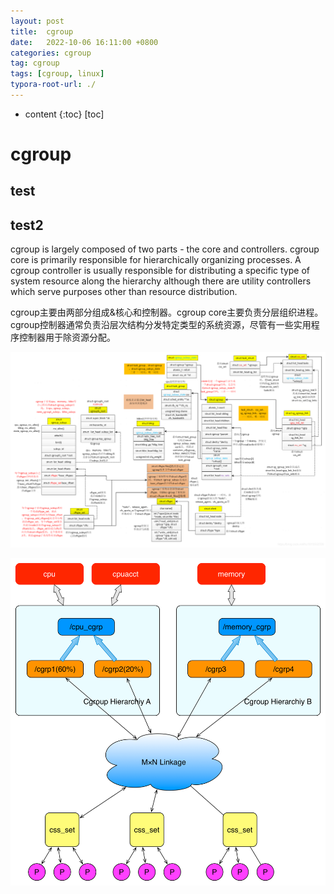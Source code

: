 ```yaml
---
layout: post
title:  cgroup
date:   2022-10-06 16:11:00 +0800
categories: cgroup
tag: cgroup
tags: [cgroup, linux]
typora-root-url: ./
---
```


* content
{:toc}
[toc]
# cgroup

## test
## test2

cgroup is largely composed of two parts - the core and controllers. cgroup core is primarily responsible for hierarchically organizing processes.  A cgroup controller is usually responsible for distributing a specific type of system resource along the hierarchy although there are utility controllers which serve purposes other than resource distribution.

cgroup主要由两部分组成&核心和控制器。cgroup core主要负责分层组织进程。cgroup控制器通常负责沿层次结构分发特定类型的系统资源，尽管有一些实用程序控制器用于除资源分配。

![img](cgroup.assets/watermark,type_ZmFuZ3poZW5naGVpdGk,shadow_10,text_aHR0cHM6Ly9ibG9nLmNzZG4ubmV0L2h1MTYxMDU1MjMzNg==,size_16,color_FFFFFF,t_70.png)

![cgroups层级结构示意图](cgroup.assets/3982f44c.png)



